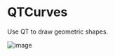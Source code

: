 # QTCurves
Use QT to draw geometric shapes.

![image](https://user-images.githubusercontent.com/8750611/151686108-d2708d88-6df1-4fe1-a4c1-f3d95a1dbfd8.png)
